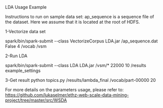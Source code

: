 LDA Usage Example

Instructions to run on sample data set:
ap_sequence is a sequence file of the dataset. Here we assume that it is located at the root of HDFS. 


1-Vectorize data set

spark/bin/spark-submit --class VectorizeCorpus LDA.jar /ap_sequence.dat False 4 /vocab /vsm

2-Run LDA

spark/bin/spark-submit --class LDA LDA.jar /vsm/* 22000 10 /results example_settings

3-Get result 
python topics.py /results/lambda_final /vocab/part-00000 20 


For more details on the parameters usage, please refer to: 
https://github.com/lukaselmer/ethz-web-scale-data-mining-project/tree/master/src/WSDA
